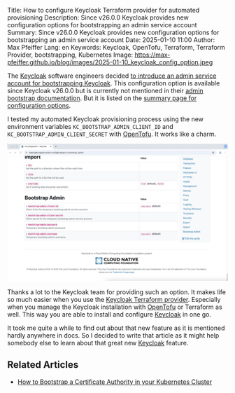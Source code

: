 Title: How to configure Keycloak Terraform provider for automated provisioning
Description: Since v26.0.0 Keycloak provides new configuration options for bootstrapping an admin service account   
Summary: Since v26.0.0 Keycloak provides new configuration options for bootstrapping an admin service account
Date: 2025-01-10 11:00
Author: Max Pfeiffer
Lang: en
Keywords: Keycloak, OpenTofu, Terraform, Terraform Provider, bootstrapping, Kubernetes
Image: https://max-pfeiffer.github.io/blog/images/2025-01-10_keycloak_config_option.jpeg

The [Keycloak](https://www.keycloak.org/) software engineers decided
[to introduce an admin service account for bootstrapping Keycloak](https://github.com/keycloak/keycloak/issues/9829#issuecomment-2109799158).
This configuration option is available since Keycloak v26.0.0 but is currently not mentioned in their
[admin bootstrap documentation](https://www.keycloak.org/server/bootstrap-admin-recovery). But it is listed on the
[summary page for configuration options](https://www.keycloak.org/server/all-config#category-bootstrap_admin).

I tested my automated Keycloak provisioning process using the new environment variables `KC_BOOTSTRAP_ADMIN_CLIENT_ID`
and `KC_BOOTSTRAP_ADMIN_CLIENT_SECRET` with [OpenTofu](https://opentofu.org/). It works like a charm.

![2025-01-10_keycloak_config_option.jpeg](images/2025-01-10_keycloak_config_option.jpeg)

Thanks a lot to the Keycloak team for providing such an option. It makes life so much easier when you use the
[Keycloak Terraform provider](https://github.com/keycloak/terraform-provider-keycloak). Especially when you
manage the Keycloak installation with [OpenTofu](https://opentofu.org/) or Terraform as well. This way you are able
to install and configure [Keycloak](https://www.keycloak.org/) in one go.

It took me quite a while to find out about that new feature as it is mentioned hardly anywhere in docs. So I decided
to write that article as it might help somebody else to learn about that great new [Keycloak](https://www.keycloak.org/)
feature.

## Related Articles

* [How to Bootstrap a Certificate Authority in your Kubernetes Cluster]({filename}/2025-01-20_bootstrap_certificate_authority_for_kubernetes.md)
